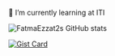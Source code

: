 🌱 I’m currently learning at ITI


![FatmaEzzat2s GitHub stats](https://github-readme-stats.vercel.app/api?username=FatmaEzzat2&show_icons=true&theme=radical)


[![Gist Card](https://github-readme-stats.vercel.app/api/gist?id=bbfce31e0217a3689c8d961a356cb10d)](https://gist.github.com/Yizack/bbfce31e0217a3689c8d961a356cb10d/)
